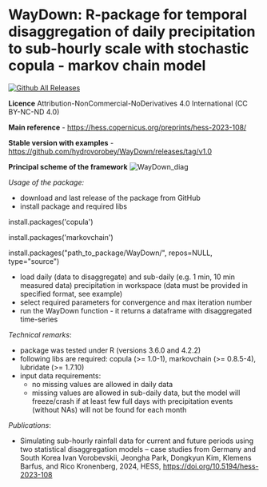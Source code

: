 # WayDown: **R-package for temporal disaggregation of daily precipitation to sub-hourly scale with stochastic copula - markov chain model** 

[![Github All Releases](https://img.shields.io/github/downloads/hydrovorobey/WayDown/total.svg)]()

**Licence** Attribution-NonCommercial-NoDerivatives 4.0 International (CC BY-NC-ND 4.0)

**Main reference** - https://hess.copernicus.org/preprints/hess-2023-108/

**Stable version with examples** - https://github.com/hydrovorobey/WayDown/releases/tag/v1.0


**Principal scheme of the framework**
![WayDown_diag](https://github.com/hydrovorobey/WayDown/assets/25793656/5b300688-05c8-432f-8547-153028048a20)





*Usage of the package:*
- download and last release of the package from GitHub
- install package and required libs
  
install.packages('copula')

install.packages('markovchain')

install.packages("path_to_package/WayDown/", repos=NULL, type="source")

- load daily (data to disaggregate) and sub-daily (e.g. 1 min, 10 min measured data) precipitation in workspace (data must be provided in specified format, see example)
- select required parameters for convergence and max iteration number
- run the WayDown function - it returns a dataframe with disaggregated time-series

*Technical remarks*:
- package was tested under R (versions 3.6.0 and 4.2.2)
- following libs are required: copula (>= 1.0-1), markovchain (>= 0.8.5-4), lubridate (>= 1.7.10)
- input data requirements: 
    - no missing values are allowed in daily data
    - missing values are allowed in sub-daily data, but the model will freeze/crash if at least few full days with precipitation events (without NAs) will not be found for each month

*Publications*:
- Simulating sub-hourly rainfall data for current and future periods using two statistical disaggregation models – case studies from Germany and South Korea
Ivan Vorobevskii, Jeongha Park, Dongkyun Kim, Klemens Barfus, and Rico Kronenberg, 2024, HESS, https://doi.org/10.5194/hess-2023-108

